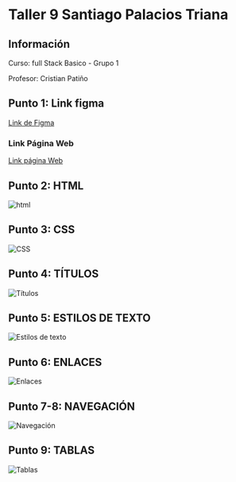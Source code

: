 <h1>Taller 9 Santiago Palacios Triana </h1>

<h2> Información</h2>
<p>Curso: full Stack Basico - Grupo 1 </p>
<p>Profesor: Cristian Patiño</p>
<h2> Punto 1: Link figma</h2>
<a href="https://www.figma.com/file/ovvMCtLbyMBw0JsbjzGCn3/Figma-exercise?type=design&node-id=0%3A1&mode=design&t=NoZ8Pe0AqzkPYdQ0-1" target="_blank">Link de Figma</a>

<h3> Link Página Web</h3>
<a href="https://github.com/Spalaciost97/Taller-9.git"target="_blank">Link página Web</a>
<h2> Punto 2: HTML</h2>
<img src="./public/images/html.png" alt="html">

<h2> Punto 3: CSS</h2>
<img src="./public/images/css.png" alt="CSS">

<h2> Punto 4: TÍTULOS</h2>
<img src="./public/images/titulos.png" alt="Títulos">

<h2> Punto 5: ESTILOS DE TEXTO</h2>
<img src="./public/images/estilos.png" alt="Estilos de texto">

<h2> Punto 6: ENLACES</h2>
<img src="./public/images/enlaces.png" alt="Enlaces">

<h2> Punto 7-8: NAVEGACIÓN</h2>
<img src="./public/images/navegacion.png" alt="Navegación">

<h2> Punto 9: TABLAS</h2>
<img src="./public/images/tabla.png" alt="Tablas">

